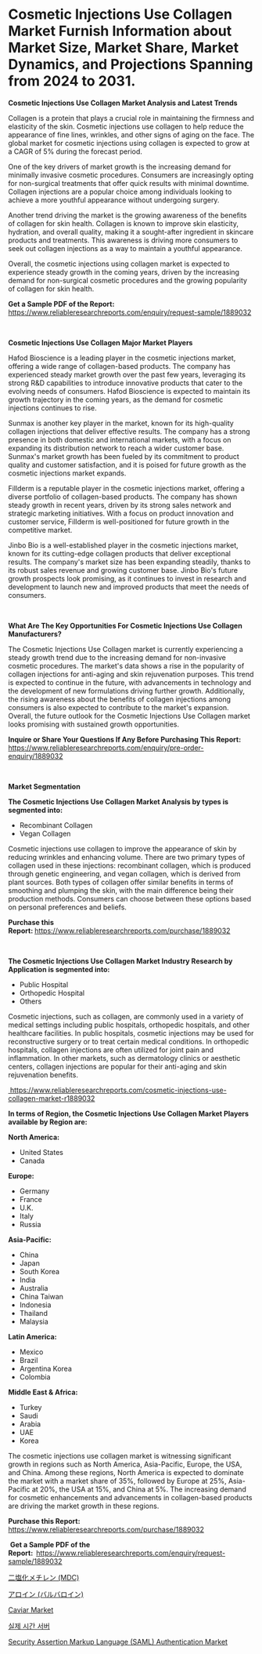 <p><h1>Cosmetic Injections Use Collagen Market Furnish Information about Market Size, Market Share, Market Dynamics, and Projections Spanning from 2024 to 2031.</h1></p><p><strong>Cosmetic Injections Use Collagen Market Analysis and Latest Trends</strong></p>
<p><p>Collagen is a protein that plays a crucial role in maintaining the firmness and elasticity of the skin. Cosmetic injections use collagen to help reduce the appearance of fine lines, wrinkles, and other signs of aging on the face. The global market for cosmetic injections using collagen is expected to grow at a CAGR of 5% during the forecast period.</p><p>One of the key drivers of market growth is the increasing demand for minimally invasive cosmetic procedures. Consumers are increasingly opting for non-surgical treatments that offer quick results with minimal downtime. Collagen injections are a popular choice among individuals looking to achieve a more youthful appearance without undergoing surgery.</p><p>Another trend driving the market is the growing awareness of the benefits of collagen for skin health. Collagen is known to improve skin elasticity, hydration, and overall quality, making it a sought-after ingredient in skincare products and treatments. This awareness is driving more consumers to seek out collagen injections as a way to maintain a youthful appearance.</p><p>Overall, the cosmetic injections using collagen market is expected to experience steady growth in the coming years, driven by the increasing demand for non-surgical cosmetic procedures and the growing popularity of collagen for skin health.</p></p>
<p><strong>Get a Sample PDF of the Report:&nbsp;</strong> <a href="https://www.reliableresearchreports.com/enquiry/request-sample/1889032">https://www.reliableresearchreports.com/enquiry/request-sample/1889032</a></p>
<p>&nbsp;</p>
<p><strong>Cosmetic Injections Use Collagen Major Market Players</strong></p>
<p><p>Hafod Bioscience is a leading player in the cosmetic injections market, offering a wide range of collagen-based products. The company has experienced steady market growth over the past few years, leveraging its strong R&D capabilities to introduce innovative products that cater to the evolving needs of consumers. Hafod Bioscience is expected to maintain its growth trajectory in the coming years, as the demand for cosmetic injections continues to rise.</p><p>Sunmax is another key player in the market, known for its high-quality collagen injections that deliver effective results. The company has a strong presence in both domestic and international markets, with a focus on expanding its distribution network to reach a wider customer base. Sunmax's market growth has been fueled by its commitment to product quality and customer satisfaction, and it is poised for future growth as the cosmetic injections market expands.</p><p>Fillderm is a reputable player in the cosmetic injections market, offering a diverse portfolio of collagen-based products. The company has shown steady growth in recent years, driven by its strong sales network and strategic marketing initiatives. With a focus on product innovation and customer service, Fillderm is well-positioned for future growth in the competitive market.</p><p>Jinbo Bio is a well-established player in the cosmetic injections market, known for its cutting-edge collagen products that deliver exceptional results. The company's market size has been expanding steadily, thanks to its robust sales revenue and growing customer base. Jinbo Bio's future growth prospects look promising, as it continues to invest in research and development to launch new and improved products that meet the needs of consumers.</p></p>
<p>&nbsp;</p>
<p><strong>What Are The Key Opportunities For Cosmetic Injections Use Collagen Manufacturers?</strong></p>
<p><p>The Cosmetic Injections Use Collagen market is currently experiencing a steady growth trend due to the increasing demand for non-invasive cosmetic procedures. The market's data shows a rise in the popularity of collagen injections for anti-aging and skin rejuvenation purposes. This trend is expected to continue in the future, with advancements in technology and the development of new formulations driving further growth. Additionally, the rising awareness about the benefits of collagen injections among consumers is also expected to contribute to the market's expansion. Overall, the future outlook for the Cosmetic Injections Use Collagen market looks promising with sustained growth opportunities.</p></p>
<p><strong>Inquire or Share Your Questions If Any Before Purchasing This Report:</strong> <a href="https://www.reliableresearchreports.com/enquiry/pre-order-enquiry/1889032">https://www.reliableresearchreports.com/enquiry/pre-order-enquiry/1889032</a></p>
<p>&nbsp;</p>
<p><strong>Market Segmentation</strong></p>
<p><strong>The Cosmetic Injections Use Collagen Market Analysis by types is segmented into:</strong></p>
<p><ul><li>Recombinant Collagen</li><li>Vegan Collagen</li></ul></p>
<p><p>Cosmetic injections use collagen to improve the appearance of skin by reducing wrinkles and enhancing volume. There are two primary types of collagen used in these injections: recombinant collagen, which is produced through genetic engineering, and vegan collagen, which is derived from plant sources. Both types of collagen offer similar benefits in terms of smoothing and plumping the skin, with the main difference being their production methods. Consumers can choose between these options based on personal preferences and beliefs.</p></p>
<p><strong>Purchase this Report:&nbsp;</strong><a href="https://www.reliableresearchreports.com/purchase/1889032">https://www.reliableresearchreports.com/purchase/1889032</a></p>
<p>&nbsp;</p>
<p><strong>The Cosmetic Injections Use Collagen Market Industry Research by Application is segmented into:</strong></p>
<p><ul><li>Public Hospital</li><li>Orthopedic Hospital</li><li>Others</li></ul></p>
<p><p>Cosmetic injections, such as collagen, are commonly used in a variety of medical settings including public hospitals, orthopedic hospitals, and other healthcare facilities. In public hospitals, cosmetic injections may be used for reconstructive surgery or to treat certain medical conditions. In orthopedic hospitals, collagen injections are often utilized for joint pain and inflammation. In other markets, such as dermatology clinics or aesthetic centers, collagen injections are popular for their anti-aging and skin rejuvenation benefits.</p></p>
<p><a href="https://www.reliableresearchreports.com/cosmetic-injections-use-collagen-market-r1889032">&nbsp;https://www.reliableresearchreports.com/cosmetic-injections-use-collagen-market-r1889032</a></p>
<p><strong>In terms of Region, the Cosmetic Injections Use Collagen Market Players available by Region are:</strong></p>
<p>
    <p> <strong> North America: </strong>
        <ul>
            <li>United States</li>
            <li>Canada</li>
        </ul>
        </p> 
    <p> <strong> Europe: </strong>
        <ul>
            <li>Germany</li>
            <li>France</li>
            <li>U.K.</li>
            <li>Italy</li>
            <li>Russia</li>
        </ul>
        </p> 
    <p> <strong> Asia-Pacific: </strong>
        <ul>
            <li>China</li>
            <li>Japan</li>
            <li>South Korea</li>
            <li>India</li>
            <li>Australia</li>
            <li>China Taiwan</li>
            <li>Indonesia</li>
            <li>Thailand</li>
            <li>Malaysia</li>
        </ul>
        </p> 
    <p> <strong> Latin America: </strong>
        <ul>
            <li>Mexico</li>
            <li>Brazil</li>
            <li>Argentina Korea</li>
            <li>Colombia</li>
        </ul>
        </p> 
    <p> <strong> Middle East & Africa: </strong>
        <ul>
            <li>Turkey</li>
            <li>Saudi</li>
            <li>Arabia</li>
            <li>UAE</li>
            <li>Korea</li>
        </ul>
    </p>
    </p>
<p><p>The cosmetic injections use collagen market is witnessing significant growth in regions such as North America, Asia-Pacific, Europe, the USA, and China. Among these regions, North America is expected to dominate the market with a market share of 35%, followed by Europe at 25%, Asia-Pacific at 20%, the USA at 15%, and China at 5%. The increasing demand for cosmetic enhancements and advancements in collagen-based products are driving the market growth in these regions.</p></p>
<p><strong>Purchase this Report: </strong><a href="https://www.reliableresearchreports.com/purchase/1889032">https://www.reliableresearchreports.com/purchase/1889032</a></p>
<p>&nbsp;<strong>Get a Sample PDF of the Report:&nbsp;&nbsp;</strong><a href="https://www.reliableresearchreports.com/enquiry/request-sample/1889032">https://www.reliableresearchreports.com/enquiry/request-sample/1889032</a></p>
<p><strong></strong></p>
<p><p><a href="https://github.com/EmoryYundt1935/Market-Research-Report-List-2/blob/main/9096180115303.md">二塩化メチレン (MDC)</a></p><p><a href="https://github.com/mcbeesbxa270/Market-Research-Report-List-2/blob/main/5133513115302.md">アロイン (バルバロイン)</a></p><p><a href="https://issuu.com/reportprime-2/docs/caviar-market-size-2030.pptx">Caviar Market</a></p><p><a href="https://github.com/vs10l4sfg5c/Market-Research-Report-List-2/blob/main/2414489111414.md">실제 시간 서버</a></p><p><a href="https://github.com/abdelrhmankishk22/Market-Research-Report-List-4/blob/main/security-assertion-markup-language-saml-authentication-market.md">Security Assertion Markup Language (SAML) Authentication Market</a></p></p>